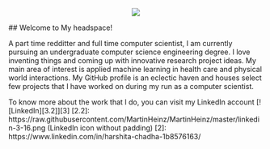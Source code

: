 <p align="center"><img src="https://media.giphy.com/media/xUOrw1avEiJvQJlo76/giphy.gif"></p>
## Welcome to My headspace!
<p>A part time redditter and full time computer scientist, I am currently pursuing an undergraduate computer science engineering degree. I love inventing things and coming up with innovative research project ideas. My main area of interest is applied machine learning in health care and physical world interactions. My GitHub profile is an eclectic haven and houses select few projects that I have worked on during my run as a computer scientist.
</p>
<p> To know more about the work that I do, you can visit my LinkedIn account [![LinkedIn][3.2]][3]
[2.2]: https://raw.githubusercontent.com/MartinHeinz/MartinHeinz/master/linkedin-3-16.png (LinkedIn icon without padding)
[2]: https://www.linkedin.com/in/harshita-chadha-1b8576163/
